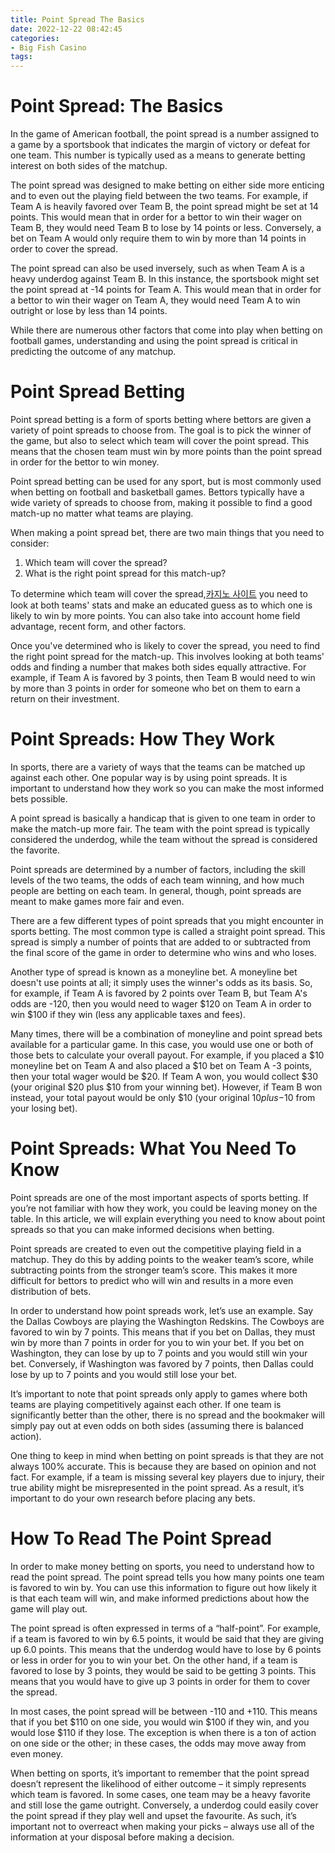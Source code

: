 ```yaml
---
title: Point Spread The Basics 
date: 2022-12-22 08:42:45
categories:
- Big Fish Casino
tags:
---
```



#  Point Spread: The Basics 

In the game of American football, the point spread is a number assigned to a game by a sportsbook that indicates the margin of victory or defeat for one team. This number is typically used as a means to generate betting interest on both sides of the matchup. 

The point spread was designed to make betting on either side more enticing and to even out the playing field between the two teams. For example, if Team A is heavily favored over Team B, the point spread might be set at 14 points. This would mean that in order for a bettor to win their wager on Team B, they would need Team B to lose by 14 points or less. Conversely, a bet on Team A would only require them to win by more than 14 points in order to cover the spread. 

The point spread can also be used inversely, such as when Team A is a heavy underdog against Team B. In this instance, the sportsbook might set the point spread at -14 points for Team A. This would mean that in order for a bettor to win their wager on Team A, they would need Team A to win outright or lose by less than 14 points. 

While there are numerous other factors that come into play when betting on football games, understanding and using the point spread is critical in predicting the outcome of any matchup.

#  Point Spread Betting 

Point spread betting is a form of sports betting where bettors are given a variety of point spreads to choose from. The goal is to pick the winner of the game, but also to select which team will cover the point spread. This means that the chosen team must win by more points than the point spread in order for the bettor to win money.

Point spread betting can be used for any sport, but is most commonly used when betting on football and basketball games. Bettors typically have a wide variety of spreads to choose from, making it possible to find a good match-up no matter what teams are playing.

When making a point spread bet, there are two main things that you need to consider: 
1) Which team will cover the spread? 
2) What is the right point spread for this match-up?

To determine which team will cover the spread,[카지노 사이트](https://choegocasino.com/) you need to look at both teams' stats and make an educated guess as to which one is likely to win by more points. You can also take into account home field advantage, recent form, and other factors.

Once you've determined who is likely to cover the spread, you need to find the right point spread for the match-up. This involves looking at both teams' odds and finding a number that makes both sides equally attractive. For example, if Team A is favored by 3 points, then Team B would need to win by more than 3 points in order for someone who bet on them to earn a return on their investment.

#  Point Spreads: How They Work 

In sports, there are a variety of ways that the teams can be matched up against each other. One popular way is by using point spreads. It is important to understand how they work so you can make the most informed bets possible.

A point spread is basically a handicap that is given to one team in order to make the match-up more fair. The team with the point spread is typically considered the underdog, while the team without the spread is considered the favorite.

Point spreads are determined by a number of factors, including the skill levels of the two teams, the odds of each team winning, and how much people are betting on each team. In general, though, point spreads are meant to make games more fair and even.

There are a few different types of point spreads that you might encounter in sports betting. The most common type is called a straight point spread. This spread is simply a number of points that are added to or subtracted from the final score of the game in order to determine who wins and who loses.

Another type of spread is known as a moneyline bet. A moneyline bet doesn't use points at all; it simply uses the winner's odds as its basis. So, for example, if Team A is favored by 2 points over Team B, but Team A's odds are -120, then you would need to wager $120 on Team A in order to win $100 if they win (less any applicable taxes and fees).

Many times, there will be a combination of moneyline and point spread bets available for a particular game. In this case, you would use one or both of those bets to calculate your overall payout. For example, if you placed a $10 moneyline bet on Team A and also placed a $10 bet on Team A -3 points, then your total wager would be $20. If Team A won, you would collect $30 (your original $20 plus $10 from your winning bet). However, if Team B won instead, your total payout would be only $10 (your original $10 plus -$10 from your losing bet).

#  Point Spreads: What You Need To Know

Point spreads are one of the most important aspects of sports betting. If you’re not familiar with how they work, you could be leaving money on the table. In this article, we will explain everything you need to know about point spreads so that you can make informed decisions when betting.

 Point spreads are created to even out the competitive playing field in a matchup. They do this by adding points to the weaker team’s score, while subtracting points from the stronger team’s score. This makes it more difficult for bettors to predict who will win and results in a more even distribution of bets.

In order to understand how point spreads work, let’s use an example. Say the Dallas Cowboys are playing the Washington Redskins. The Cowboys are favored to win by 7 points. This means that if you bet on Dallas, they must win by more than 7 points in order for you to win your bet. If you bet on Washington, they can lose by up to 7 points and you would still win your bet. Conversely, if Washington was favored by 7 points, then Dallas could lose by up to 7 points and you would still lose your bet.

It’s important to note that point spreads only apply to games where both teams are playing competitively against each other. If one team is significantly better than the other, there is no spread and the bookmaker will simply pay out at even odds on both sides (assuming there is balanced action).

One thing to keep in mind when betting on point spreads is that they are not always 100% accurate. This is because they are based on opinion and not fact. For example, if a team is missing several key players due to injury, their true ability might be misrepresented in the point spread. As a result, it’s important to do your own research before placing any bets.

#  How To Read The Point Spread

In order to make money betting on sports, you need to understand how to read the point spread. The point spread tells you how many points one team is favored to win by. You can use this information to figure out how likely it is that each team will win, and make informed predictions about how the game will play out.

The point spread is often expressed in terms of a “half-point”. For example, if a team is favored to win by 6.5 points, it would be said that they are giving up 6.0 points. This means that the underdog would have to lose by 6 points or less in order for you to win your bet. On the other hand, if a team is favored to lose by 3 points, they would be said to be getting 3 points. This means that you would have to give up 3 points in order for them to cover the spread.

In most cases, the point spread will be between -110 and +110. This means that if you bet $110 on one side, you would win $100 if they win, and you would lose $110 if they lose. The exception is when there is a ton of action on one side or the other; in these cases, the odds may move away from even money.

When betting on sports, it’s important to remember that the point spread doesn’t represent the likelihood of either outcome – it simply represents which team is favored. In some cases, one team may be a heavy favorite and still lose the game outright. Conversely, a underdog could easily cover the point spread if they play well and upset the favourite. As such, it’s important not to overreact when making your picks – always use all of the information at your disposal before making a decision.